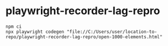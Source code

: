 # playwright-recorder-lag-repro

```
npm ci
npx playwright codegen "file://C:/Users/user/location-to-repo/playwright-recorder-lag-repro/open-1000-elements.html"
```
